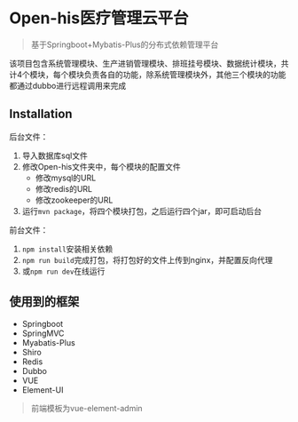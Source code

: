 # Open-his医疗管理云平台

> 基于Springboot+Mybatis-Plus的分布式依赖管理平台

该项目包含系统管理模块、生产进销管理模块、排班挂号模块、数据统计模块，共计4个模块，每个模块负责各自的功能，除系统管理模块外，其他三个模块的功能都通过dubbo进行远程调用来完成

## Installation

后台文件：

1. 导入数据库sql文件
2. 修改Open-his文件夹中，每个模块的配置文件
   - 修改mysql的URL
   - 修改redis的URL
   - 修改zookeeper的URL
3. 运行`mvn package`，将四个模块打包，之后运行四个jar，即可启动后台

前台文件：


1. `npm install`安装相关依赖
2. `npm run build`完成打包，将打包好的文件上传到nginx，并配置反向代理
3. 或`npm run dev`在线运行

## 使用到的框架

- Springboot
- SpringMVC
- Myabatis-Plus
- Shiro
- Redis
- Dubbo
- VUE
- Element-UI

> 前端模板为vue-element-admin

